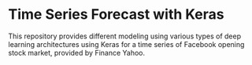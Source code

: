 # Time Series Forecast with Keras

This repository provides different modeling using various types of deep learning architectures using Keras for a time series of Facebook opening stock market, provided by Finance Yahoo.